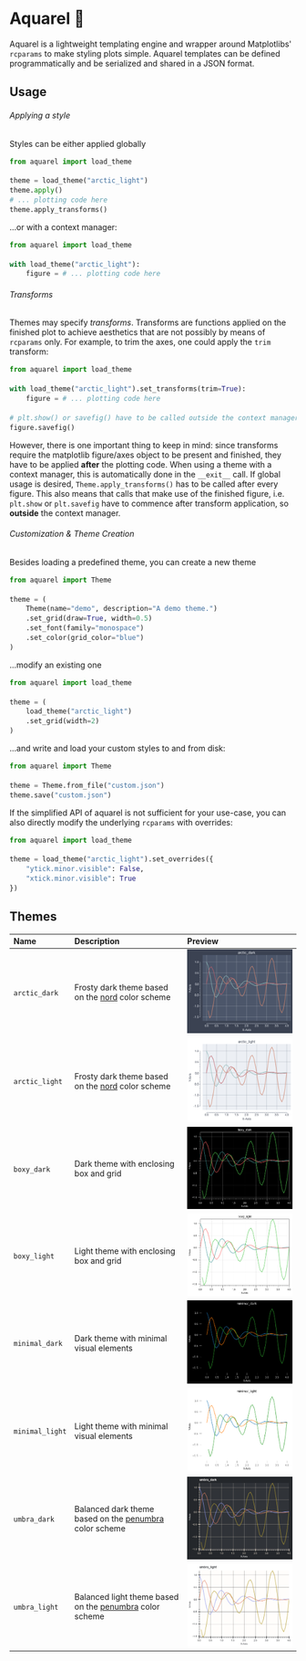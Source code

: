 # Aquarel 🎨 

Aquarel is a lightweight templating engine and wrapper around Matplotlibs' `rcparams` to make styling plots simple.
Aquarel templates can be defined programmatically and be serialized and shared in a JSON format.

## Usage

###### Applying a style
Styles can be either applied globally

```python
from aquarel import load_theme

theme = load_theme("arctic_light")
theme.apply()
# ... plotting code here
theme.apply_transforms()
```
...or with a context manager:
```python
from aquarel import load_theme

with load_theme("arctic_light"):
    figure = # ... plotting code here
```

###### Transforms
Themes may specify *transforms*. Transforms are functions applied on the finished plot to achieve aesthetics that are not possibly by means of `rcparams` only.
For example, to trim the axes, one could apply the `trim` transform:
```python
from aquarel import load_theme

with load_theme("arctic_light").set_transforms(trim=True):
    figure = # ... plotting code here
    
# plt.show() or savefig() have to be called outside the context manager to have the transforms correctly applied.
figure.savefig()
```
However, there is one important thing to keep in mind: since transforms require the matplotlib figure/axes object to be present and finished, they have to be applied **after** the plotting code.
When using a theme with a context manager, this is automatically done in the `__exit__` call. If global usage is desired, `Theme.apply_transforms()` has to be called after every figure.
This also means that calls that make use of the finished figure, i.e. `plt.show` or `plt.savefig` have to commence after transform application, so **outside** the context manager.

###### Customization & Theme Creation

Besides loading a predefined theme, you can create a new theme
```python
from aquarel import Theme

theme = (
    Theme(name="demo", description="A demo theme.")
    .set_grid(draw=True, width=0.5)
    .set_font(family="monospace")
    .set_color(grid_color="blue")
)
```
...modify an existing one
```python
from aquarel import load_theme

theme = (
    load_theme("arctic_light")
    .set_grid(width=2)
)
```
...and write and load your custom styles to and from disk:
```python
from aquarel import Theme

theme = Theme.from_file("custom.json")
theme.save("custom.json")
```

If the simplified API of aquarel is not sufficient for your use-case, you can also directly modify the underlying `rcparams` with overrides:
```python
from aquarel import load_theme

theme = load_theme("arctic_light").set_overrides({
    "ytick.minor.visible": False,
    "xtick.minor.visible": True
})
```

## Themes
| Name            | Description                                                                                      | Preview                       |
|:----------------|:-------------------------------------------------------------------------------------------------|:------------------------------|
| `arctic_dark`   | Frosty dark theme based on the  [nord](https://github.com/arcticicestudio/nord) color scheme                                            | ![](assets/arctic_dark.png)   |
| `arctic_light`  | Frosty dark theme based on the  [nord](https://github.com/arcticicestudio/nord) color scheme                                                            | ![](assets/arctic_light.png)  |
| `boxy_dark`     | Dark theme with enclosing box and grid                                                           | ![](assets/boxy_dark.png)     |
| `boxy_light`    | Light theme with enclosing box and grid                                                          | ![](assets/boxy_light.png)    |
| `minimal_dark`  | Dark theme with minimal visual elements                                                          | ![](assets/minimal_dark.png)  |
| `minimal_light` | Light theme with minimal visual elements                                                         | ![](assets/minimal_light.png) |
| `umbra_dark`    | Balanced dark theme based on the [penumbra](https://github.com/nealmckee/penumbra) color scheme  | ![](assets/umbra_dark.png)    |
| `umbra_light`   | Balanced light theme based on the [penumbra](https://github.com/nealmckee/penumbra) color scheme | ![](assets/umbra_light.png)   |
